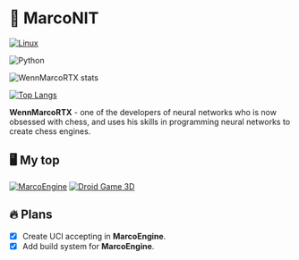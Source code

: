 # 📃 MarcoNIT
[![Linux](https://svgshare.com/i/Zhy.svg)](https://svgshare.com/i/Zhy.svg)

![Python](https://img.shields.io/badge/python-%2314354C.svg?style=for-the-badge&logo=python&logoColor=white)

![WennMarcoRTX stats](https://github-readme-stats.vercel.app/api?username=WennMarcoRTX&show_icons=true&theme=radical)

[![Top Langs](https://github-readme-stats.vercel.app/api/top-langs/?username=WEnnMarcoRTX&layout=compact&theme=radical)](https://github.com/anuraghazra/github-readme-stats)



**WennMarcoRTX** - one of the developers of neural networks who is now obsessed with chess, and uses his skills in programming neural networks to create chess engines.

## 🖥️ My top
[![MarcoEngine](https://github-readme-stats.vercel.app/api/pin/?username=WennMarcoRTX&repo=MarcoEngine&theme=radical)](https://github.com/WennMarcoRTX/MarcoEngine)
[![Droid Game 3D](https://github-readme-stats.vercel.app/api/pin/?username=WennMarcoRTX&repo=Droid-Game-3D&theme=radical)](https://github.com/WennMarcoRTX/Droid-Game-3D)

## 🔥 Plans
- [X] Create UCI accepting in __MarcoEngine__.
- [X] Add build system for __MarcoEngine__.
